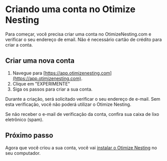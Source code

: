 # Criando uma conta no Otimize Nesting

Para começar, você precisa criar uma conta no OtimizeNesting.com e verificar o seu endereço de email. Não é necessário cartão de crédito para criar a conta.

## Criar uma nova conta

1. Navegue para [https://app.otimizenesting.com](https://app.otimizenesting.com).
2. Clique em "EXPERIMENTE"
3. Siga os passos para criar a sua conta.

Durante a criação, será solicitado verificar o seu endereço de e-mail. Sem esta verificação, você não poderá utilizar o Otimize Nesting.

Se não receber o e-mail de verificação da conta, confira sua caixa de lixo eletrônico (spam).

## Próximo passo

Agora que você criou a sua conta, você vai [instalar o Otimize Nesting](instalar-otimize-nesting.md) no seu computador.
